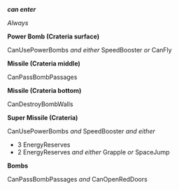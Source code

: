 ﻿***can enter***

*Always*

**Power Bomb (Crateria surface)**

CanUsePowerBombs *and either* SpeedBooster *or* CanFly

**Missile (Crateria middle)**

CanPassBombPassages

**Missile (Crateria bottom)**

CanDestroyBombWalls

**Super Missile (Crateria)**

CanUsePowerBombs *and* SpeedBooster *and either*
- 3 EnergyReserves
- 2 EnergyReserves *and either* Grapple *or* SpaceJump

**Bombs**

CanPassBombPassages *and* CanOpenRedDoors
